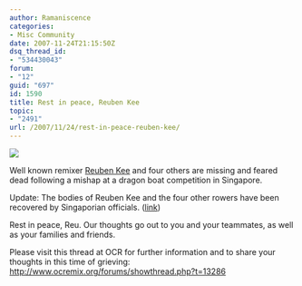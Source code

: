 ```yaml
---
author: Ramaniscence
categories:
- Misc Community
date: 2007-11-24T21:15:50Z
dsq_thread_id:
- "534430043"
forum:
- "12"
guid: "697"
id: 1590
title: Rest in peace, Reuben Kee
topic:
- "2491"
url: /2007/11/24/rest-in-peace-reuben-kee/
---
```


<img border="0" align="middle" src="images/newsMisc/reubenkee.png" />

Well known remixer <a target="_blank" href="http://www.reubenkee.com/">Reuben Kee</a> and four others are missing and feared dead following a mishap at a dragon boat competition in Singapore.

Update: The bodies of Reuben Kee and the four other rowers have been recovered by Singaporian officials. (<a href="http://www.straitstimes.com/Latest%2BNews/Singapore/STIStory_180302.html" target="_blank">link</a>)

Rest in peace, Reu. Our thoughts go out to you and your teammates, as well as your families and friends.

Please visit this thread at OCR for further information and to share your thoughts in this time of grieving: <a target="_blank" href="http://www.ocremix.org/forums/showthread.php?t=13286">http://www.ocremix.org/forums/showthread.php?t=13286</a>